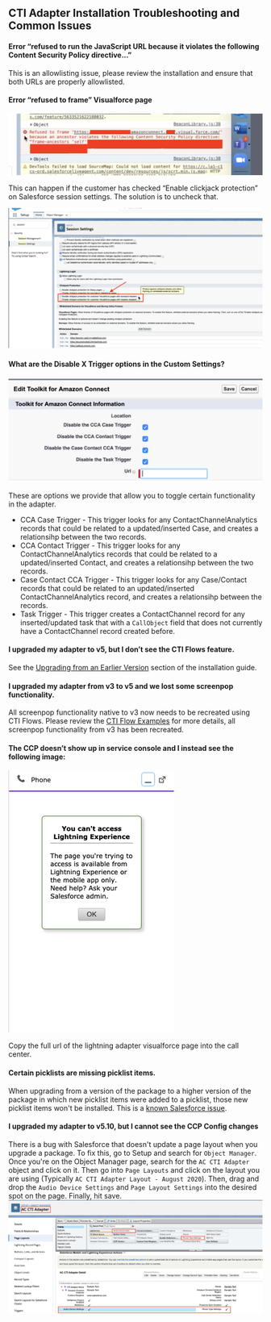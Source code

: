 <h2 class="toc">CTI Adapter Installation Troubleshooting and Common Issues</h2>

#### Error “refused to run the JavaScript URL because it violates the following Content Security Policy directive...”

This is an allowlisting issue, please review the installation and ensure that both URLs are properly allowlisted.

#### Error “refused to frame” Visualforce page

<img src="../media/troubleshooting0.png" />

This can happen if the customer has checked “Enable clickjack protection” on Salesforce session settings. The solution is to uncheck that.

<img src="../media/troubleshooting1.png" />

#### What are the Disable X Trigger options in the Custom Settings?

<img src="../media/troubleshooting4.png">

These are options we provide that allow you to toggle certain functionality in the adapter.
- CCA Case Trigger - This trigger looks for any ContactChannelAnalytics records that could be related to a updated/inserted Case, and creates a relationsihp between the two records.
- CCA Contact Trigger - This trigger looks for any ContactChannelAnalytics records that could be related to a updated/inserted Contact, and creates a relationsihp between the two records.
- Case Contact CCA Trigger - This trigger looks for any Case/Contact records that could be related to an updated/inserted ContactChannelAnalytics record, and creates a relationsihp between the records.
- Task Trigger - This trigger creates a ContactChannel record for any inserted/updated task that with a `CallObject` field that does not currently have a ContactChannel record created before.

#### I upgraded my adapter to v5, but I don’t see the CTI Flows feature.

See the [Upgrading from an Earlier Version](02%20Installation/03%20Upgrading%20from%20an%20Earlier%20Version.md#upgrading-from-an-earlier-version) section of the installation guide.

#### I upgraded my adapter from v3 to v5 and we lost some screenpop functionality.

All screenpop functionality native to v3 now needs to be recreated using CTI Flows. Please review the [CTI Flow Examples](08%20Appendix%20D%20-%20CTI%20Flow%20Examples/01%20CTI%20Flow%20Examples.md#cti-flow-examples) for more details, all screenpop functionality from v3 has been recreated.

#### The CCP doesn’t show up in service console and I instead see the following image:

<img src="../media/troubleshooting2.png" />

Copy the full url of the lightning adapter visualforce page into the call center.

#### Certain picklists are missing picklist items.

When upgrading from a version of the package to a higher version of the package in which new picklist items were added to a picklist, those new picklist items won't be installed. This is a [known Salesforce issue](https://salesforce.stackexchange.com/questions/207367/i-have-a-managed-package-if-i-add-values-a-picklist-will-my-customers-get-it-o).

#### I upgraded my adapter to v5.10, but I cannot see the CCP Config changes

There is a bug with Salesforce that doesn't update a page layout when you upgrade a package. To fix this, go to Setup and search for `Object Manager`. Once you're on the Object Manager page, search for the `AC CTI Adapter` object and click on it. Then go into `Page Layouts` and click on the layout you are using (Typically `AC CTI Adapter Layout - August 2020`). Then, drag and drop the `Audio Device Settings` and `Page Layout Settings` into the desired spot on the page. Finally, hit save.
<img src="../media/troubleshooting3.png" />
